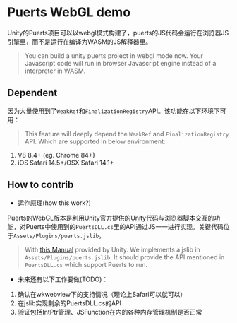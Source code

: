# Puerts WebGL demo
Unity的Puerts项目可以以webgl模式构建了，puerts的JS代码会运行在浏览器JS引擎里，而不是运行在编译为WASM的JS解释器里。
> You can build a unity puerts project in webgl mode now. Your Javascript code will run in browser Javascript engine instead of a interpreter in WASM.

## Dependent
因为大量使用到了`WeakRef`和`FinalizationRegistry`API。该功能在以下环境下可用：
> This feature will deeply depend the `WeakRef` and `FinalizationRegistry` API. Which are supported in below environment:
1. V8 8.4+ (eg. Chrome 84+)
2. iOS Safari 14.5+/OSX Safari 14.1+

## How to contrib
* 运作原理(how this work?)

Puerts的WebGL版本是利用Unity官方提供的[Unity代码与浏览器脚本交互的功能](https://docs.unity3d.com/2018.4/Documentation/Manual/webgl-interactingwithbrowserscripting.html)，对Puerts中使用到的`PuertsDLL.cs`里的API通过JS一一进行实现。关键代码位于`Assets/Plugins/puerts.jslib`。
> With [this Manual](https://docs.unity3d.com/2018.4/Documentation/Manual/webgl-interactingwithbrowserscripting.html) provided by Unity. We implements a jslib in  `Assets/Plugins/puerts.jslib`. It should provide the API mentioned in `PuertsDLL.cs` which support Puerts to run.

* 未来还有以下工作要做(TODO)：

1. 确认在wkwebview下的支持情况（理论上Safari可以就可以）
2. 在jslib实现剩余的PuertsDLL.cs的API
3. 验证包括IntPtr管理、JSFunction在内的各种内存管理机制是否正常